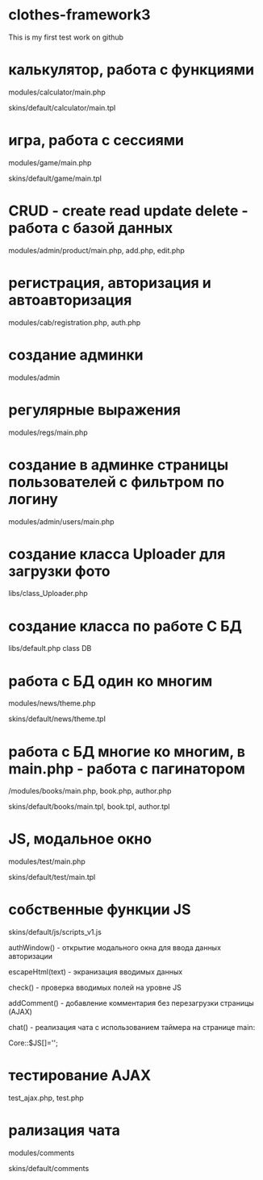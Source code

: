 # clothes-framework3

This is my first test work on github

# калькулятор, работа с функциями
modules/calculator/main.php

skins/default/calculator/main.tpl

# игра, работа с сессиями
modules/game/main.php

skins/default/game/main.tpl

# CRUD - create read update delete - работа с базой данных
modules/admin/product/main.php, add.php, edit.php

# регистрация, авторизация и автоавторизация
modules/cab/registration.php, auth.php

# создание админки
modules/admin 

# регулярные выражения
modules/regs/main.php

# создание в админке страницы пользователей с фильтром по логину
modules/admin/users/main.php

# создание класса Uploader для загрузки фото
libs/class_Uploader.php

# создание класса по работе С БД
libs/default.php class DB

# работа с БД один ко многим
modules/news/theme.php

skins/default/news/theme.tpl

# работа с БД многие ко многим, в main.php - работа с пагинатором
/modules/books/main.php, book.php, author.php

skins/default/books/main.tpl, book.tpl, author.tpl


# JS, модальное окно
modules/test/main.php

skins/default/test/main.tpl

# собственные функции JS
skins/default/js/scripts_v1.js

authWindow() - открытие модального окна для ввода данных авторизации

escapeHtml(text) - экранизация вводимых данных

check() - проверка вводимых полей на уровне JS

addComment() - добавление комментария без перезагрузки страницы (AJAX)

chat() - реализация чата с использованием таймера на странице main:

Core::$JS[]='<script>
	window.onload=function() {
		intervalId=setInterval("chat()",20000);
	}
</script>';

# тестирование AJAX
test_ajax.php, test.php

# рализация чата
modules/comments

skins/default/comments

